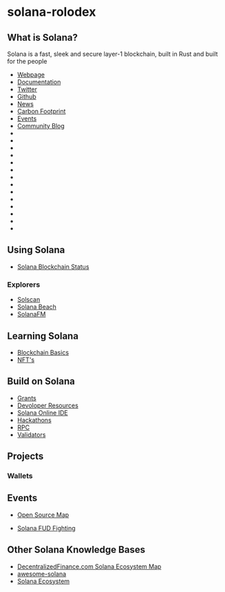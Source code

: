# solana-rolodex

## What is Solana?
Solana is a fast, sleek and secure layer-1 blockchain, built in Rust and built for the people
* [Webpage](https://solana.com/)
* [Documentation](https://docs.solana.com/)
* [Twitter](https://twitter.com/solana)
* [Github](https://github.com/solana-labs)
* [News](https://solana.com/news)
* [Carbon Footprint](https://solana.com/environment)
* [Events](https://solana.com/events)
* [Community Blog](https://solana.com/community)
* []()
* []()
* []()
* []()
* []()
* []()
* []()
* []()
* []()
* []()
* []()
* []()
* []()
* []()


## Using Solana
* [Solana Blockchain Status](https://status.solana.com/)
### Explorers
* [Solscan](https://solscan.io/)
* [Solana Beach](https://solanabeach.io/)
* [SolanaFM](https://solana.fm/)


## Learning Solana
* [Blockchain Basics](https://solana.com/learn/blockchain-basics)
* [NFT's](https://solana.com/learn/nfts)


## Build on Solana
* [Grants](https://solana.org/grants)
* [Devoloper Resources](https://solana.com/developers)
* [Solana Online IDE](https://beta.solpg.io/tutorials)
* [Hackathons](https://solana.com/hackathon)
* [RPC](https://solana.com/rpc)
* [Validators](https://solana.com/validators)
## Projects
### Wallets


## Events




* [Open Source Map](https://twitter.com/holaplex/status/1599837713670119425?s=20&t=wl10XfT8jgUHDueQr36qSQ)

* [Solana FUD Fighting](https://frictionlesscapital.substack.com/p/making-the-case-for-solana-fighting)




## Other Solana Knowledge Bases
* [DecentralizedFinance.com Solana Ecosystem Map](https://dezentralizedfinance.com/solana-ecosystem/)
* [awesome-solana](https://github.com/mtreerungroj/awesome-solana)
* [Solana Ecosystem](https://solana.com/ecosystem)
